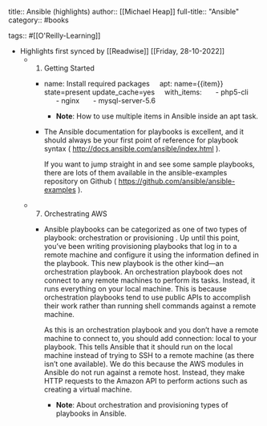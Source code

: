 title:: Ansible (highlights)
author:: [[Michael Heap]]
full-title:: "Ansible"
category:: #books

tags:: #[[O'Reilly-Learning]]

- Highlights first synced by [[Readwise]] [[Friday, 28-10-2022]]
	- 1. Getting Started
		- name: Install required packages
		      apt: name={{item}} state=present update_cache=yes
		      with_items:
		        - php5-cli
		        - nginx
		        - mysql-server-5.6
			- **Note**: How to use multiple items in Ansible inside an apt task.
		- The Ansible documentation for playbooks is excellent, and it should always be your first point of reference for playbook syntax ( http://docs.ansible.com/ansible/index.html ).
		  
		  If you want to jump straight in and see some sample playbooks, there are lots of them available in the ansible-examples repository on Github ( https://github.com/ansible/ansible-examples ).
	- 7. Orchestrating AWS
		- Ansible playbooks can be categorized as one of two types of playbook: orchestration or provisioning . Up until this point, you’ve been writing provisioning playbooks that log in to a remote machine and configure it using the information defined in the playbook. This new playbook is the other kind—an orchestration playbook. An orchestration playbook does not connect to any remote machines to perform its tasks. Instead, it runs everything on your local machine. This is because orchestration playbooks tend to use public APIs to accomplish their work rather than running shell commands against a remote machine.
		  
		  As this is an orchestration playbook and you don’t have a remote machine to connect to, you should add connection: local to your playbook. This tells Ansible that it should run on the local machine instead of trying to SSH to a remote machine (as there isn’t one available). We do this because the AWS modules in Ansible do not run against a remote host. Instead, they make HTTP requests to the Amazon API to perform actions such as creating a virtual machine.
			- **Note**: About orchestration and provisioning types of playbooks in Ansible.